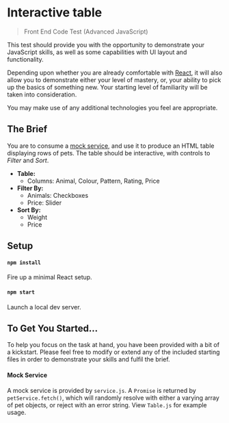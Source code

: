 # Interactive table

> Front End Code Test (Advanced JavaScript)

This test should provide you with the opportunity to demonstrate your JavaScript skills, as well as some capabilities
with UI layout and functionality.

Depending upon whether you are already comfortable with [React](https://facebook.github.io/react/), it will also allow
you to demonstrate either your level of mastery, or, your ability to pick up the basics of something new. Your starting
level of familiarity will be taken into consideration.

You may make use of any additional technologies you feel are appropriate.

## The Brief

You are to consume a [mock service](#mock-service), and use it to produce an HTML table displaying rows of pets. The
table should be interactive, with controls to *Filter* and *Sort*.

* **Table:**
  * Columns: Animal, Colour, Pattern, Rating, Price
* **Filter By:**
  * Animals: Checkboxes
  * Price: Slider
* **Sort By:**
  * Weight
  * Price

## Setup

#### `npm install`

Fire up a minimal React setup.

#### `npm start`

Launch a local dev server.

## To Get You Started...

To help you focus on the task at hand, you have been provided with a bit of a kickstart. Please feel free to modify or
extend any of the included starting files in order to demonstrate your skills and fulfil the brief.

#### Mock Service

A mock service is provided by `service.js`. A `Promise` is returned by `petService.fetch()`, which will randomly
resolve with either a varying array of pet objects, or reject with an error string. View `Table.js` for example usage.
